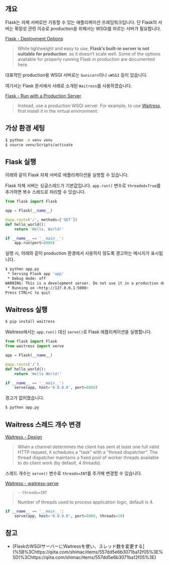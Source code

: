 ## 개요

Flask는 자체 서버로만 가동할 수 있는 애플리케이션 프레임워크입니다. 단 Flask의 서버는 확장성 관련 이슈로 production을 위해서는 WSGI를 따르는 서버가 필요합니다.

[Flask - Deployment Options](%5B%3Chttps://flask.palletsprojects.com/en/1.1.x/deploying/%3E%5D(%3Chttps://flask.palletsprojects.com/en/1.1.x/deploying/%3E))
> While lightweight and easy to use, **Flask’s built-in server is not suitable for production**  as it doesn’t scale well. Some of the options available for properly running Flask in production are documented here.

대표적인 production용 WSGI 서버로는 `Gunicorn`이나 `uWSGI` 등이 있습니다.

여기서는 Flask 문서에서 사례로 소개된 `Waitress`를 사용하겠습니다.

[Flask - Run with a Production Server](https://flask.palletsprojects.com/en/1.1.x/tutorial/deploy/#run-with-a-production-server)
> Instead, use a production WSGI server. For example, to use [Waitress](https://docs.pylonsproject.org/projects/waitress/en/stable/), first install it in the virtual environment:

## 가상 환경 세팅

```bash
$ python -m venv venv
$ source venv/Scripts/activate
```

## Flask 실행

아래와 같이 Flask 자체 서버로 애플리케이션을 실행할 수 있습니다.

Flask 자체 서버는 싱글스레드가 기본값입니다. `app.run()` 변수로 `threaded=True`를 추가하면 복수 스레드로 처리할 수 있습니다.

```python
from flask import Flask

app = Flask(__name__)

@app.route('/', methods=['GET'])
def hello_world():
    return 'Hello, World!'

if __name__ == '__main__':
    app.run(port=8080)
```

실행 시, 아래와 같이 production 환경에서 사용하지 않도록 경고하는 메시지가 표시됩니다.

```bash
$ python app.py 
 * Serving Flask app 'app'
 * Debug mode: off
WARNING: This is a development server. Do not use it in a production deployment. Use a production WSGI server instead.
 * Running on <http://127.0.0.1:5000>
Press CTRL+C to quit
```

## Waitress 실행

```bash
$ pip install waitress
```

Waitress에서는 `app.run()` 대신 `serve()`로 Flask 애플리케이션을 실행합니다.

```python
from flask import Flask
from waitress import serve

app = Flask(__name__)

@app.route('/')
def hello_world():
    return 'Hello World!'

if __name__ == '__main__':
    serve(app, host='0.0.0.0', port=8000)
```

경고가 없어졌습니다.

```bash
$ python app.py 
```

## Waitress 스레드 개수 변경

[Waitress - Design](%5B%3Chttps://docs.pylonsproject.org/projects/waitress/en/stable/design.html?highlight=thread#design%3E%5D(%3Chttps://docs.pylonsproject.org/projects/waitress/en/stable/design.html?highlight=thread#design%3E))

> When a channel determines the client has sent at least one full valid HTTP request, it schedules a "task" with a "thread dispatcher". The thread dispatcher maintains a fixed pool of worker threads available to do client work (by default, 4 threads).

스레드 개수는 `serve()` 변수로 `threads=INT`를 추가해 변경할 수 있습니다.

[Waitress - waitress-serve](%5B%3Chttps://docs.pylonsproject.org/projects/waitress/en/stable/runner.html#runner%3E%5D(%3Chttps://docs.pylonsproject.org/projects/waitress/en/stable/runner.html#runner%3E))

> `--threads=INT`
> 
> Number of threads used to process application logic, default is 4.

```python
if __name__ == '__main__':
    serve(app, host='0.0.0.0', port=8000, threads=10)
```

## 참고

-   [FlaskのWSGIサーバーにWaitressを使い、スレッド数を変更する](%5B%3Chttps://qiita.com/shimac/items/557dd5e6b3071ba12f05%3E%5D(%3Chttps://qiita.com/shimac/items/557dd5e6b3071ba12f05%3E)